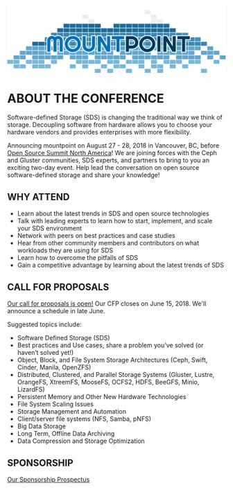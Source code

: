 <link rel="stylesheet" href="style.css">

<img src="images/logo.svg" id="logo" alt="Mountpoint" />

# ABOUT THE CONFERENCE
Software-defined Storage (SDS) is changing the traditional way we think of storage. Decoupling software from hardware allows you to choose your hardware vendors and provides enterprises with more flexibility. 

Announcing mountpoint on August 27 - 28, 2018 in Vancouver, BC, before [Open Source Summit North America](https://events.linuxfoundation.org/events/open-source-summit-north-america-2018/)!
We are joining forces with the Ceph and Gluster communities, SDS experts, and partners to bring to you an exciting two-day event. Help lead the conversation on open source software-defined storage and share your knowledge! 

## WHY ATTEND
- Learn about the latest trends in SDS and open source technologies
- Talk with leading experts to learn how to start, implement, and scale your SDS environment
- Network with peers on best practices and case studies 
- Hear from other community members and contributors on what workloads they are using for SDS
- Learn how to overcome the pitfalls of SDS 
- Gain a competitive advantage by learning about the latest trends of SDS 

## CALL FOR PROPOSALS 
[Our call for proposals is open!](https://goo.gl/wKNQLF)
Our CFP closes on June 15, 2018. We'll announce a schedule in late June. 

Suggested topics include:
- Software Defined Storage (SDS)
- Best practices and Use cases, share a problem you’ve solved (or haven’t solved yet!)
- Object, Block, and File System Storage Architectures (Ceph, Swift, Cinder, Manila, OpenZFS)
- Distributed, Clustered, and Parallel Storage Systems (Gluster, Lustre, OrangeFS, XtreemFS, MooseFS, OCFS2, HDFS, BeeGFS, Minio, LizardFS)
- Persistent Memory and Other New Hardware Technologies
- File System Scaling Issues
- Storage Management and Automation
- Client/server file systems (NFS, Samba, pNFS)
- Big Data Storage
- Long Term, Offline Data Archiving
- Data Compression and Storage Optimization

## SPONSORSHIP
[Our Sponsorship Prospectus](/sponsor)

